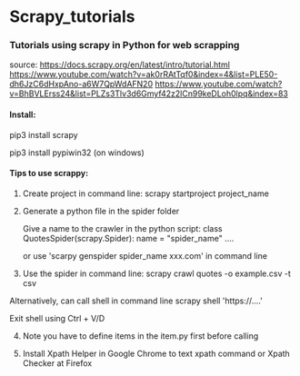 # Scrapy_tutorials
### Tutorials using scrapy in Python for web scrapping
source:
https://docs.scrapy.org/en/latest/intro/tutorial.html
https://www.youtube.com/watch?v=ak0rRAtTqf0&index=4&list=PLE50-dh6JzC6dHxpAno-a6W7QpWdAFN20
https://www.youtube.com/watch?v=BhBVLErss24&list=PLZs3Tlv3d6Gmyf42z2lCn99keDLoh0lpq&index=83

#### Install:

pip3 install scrapy

pip3 install pypiwin32 (on windows)

#### Tips to use scrappy:
1. Create project in command line:
scrapy startproject project_name

2. Generate a python file in the spider folder

    Give a name to the crawler in the python script:
    class QuotesSpider(scrapy.Spider):
        name = "spider_name"
        ....

    or use 'scarpy genspider spider_name xxx.com' in command line

3. Use the spider in command line:
scrapy crawl quotes -o example.csv -t csv

Alternatively, can call shell in command line
scrapy shell 'https://....'

Exit shell using Ctrl + V/D

4. Note you have to define items in the item.py first before calling

5. Install Xpath Helper in Google Chrome to text xpath command or Xpath Checker at Firefox



